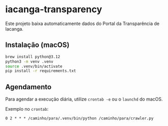 # iacanga-transparency

Este projeto baixa automaticamente dados do Portal da Transparência de Iacanga.

## Instalação (macOS)

```bash
brew install python@3.12
python3 -m venv .venv
source .venv/bin/activate
pip install -r requirements.txt
```

## Agendamento

Para agendar a execução diária, utilize `crontab -e` ou o `launchd` do macOS.

Exemplo no `crontab`:

```
0 2 * * * /caminho/para/.venv/bin/python /caminho/para/crawler.py
```
